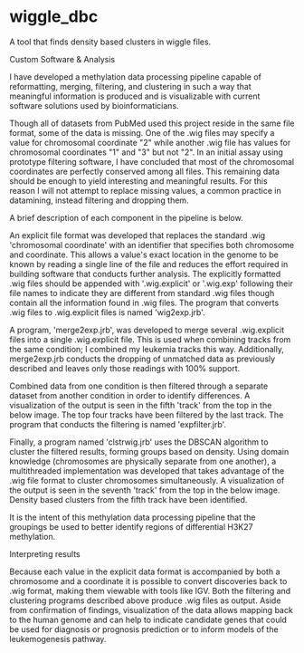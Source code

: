 wiggle_dbc
==========

A tool that finds density based clusters in wiggle files.


Custom Software & Analysis

I have developed a methylation data processing pipeline capable of reformatting, merging, filtering, and clustering in such a way that meaningful information is produced and is visualizable with current software solutions used by bioinformaticians.

Though all of datasets from PubMed used this project reside in the same file format, some of the data is missing. One of the .wig files may specify a value for chromosomal coordinate "2" while another .wig file has values for chromosomal coordinates "1" and "3" but not "2". In an initial assay using prototype filtering software, I have concluded that most of the chromosomal coordinates are perfectly conserved among all files. This remaining data should be enough to yield interesting and meaningful results. For this reason I will not attempt to replace missing values, a common practice in datamining, instead filtering and dropping them.

A brief description of each component in the pipeline is below.

An explicit file format was developed that replaces the standard .wig 'chromosomal coordinate' with an identifier that specifies both chromosome and coordinate. This allows a value's exact location in the genome to be known by reading a single line of the file and reduces the effort required in building software that conducts further analysis. The explicitly formatted .wig files should be appended with '.wig.explicit' or '.wig.exp' following their file names to indicate they are different from standard .wig files though contain all the information found in .wig files. The program that converts .wig files to .wig.explicit files is named 'wig2exp.jrb'.

A program, 'merge2exp.jrb', was developed to merge several .wig.explicit files into a single .wig.explicit file. This is used when combining tracks from the same condition; I combined my leukemia tracks this way. Additionally, merge2exp.jrb conducts the dropping of unmatched data as previously described and leaves only those readings with 100% support.

Combined data from one condition is then filtered through a separate dataset from another condition in order to identify differences. A visualization of the output is seen in the fifth 'track' from the top in the below image. The top four tracks have been filtered by the last track. The program that conducts the filtering is named 'expfilter.jrb'.

Finally, a program named 'clstrwig.jrb' uses the DBSCAN algorithm to cluster the filtered results, forming groups based on density. Using domain knowledge (chromosomes are physically separate from one another), a multithreaded implementation was developed that takes advantage of the .wig file format to cluster chromosomes simultaneously. A visualization of the output is seen in the seventh 'track' from the top in the below image. Density based clusters from the fifth track have been identified.

It is the intent of this methylation data processing pipeline that the groupings be used to better identify regions of differential H3K27 methylation.

Interpreting results

Because each value in the explicit data format is accompanied by both a chromosome and a coordinate it is possible to convert discoveries back to .wig format, making them viewable with tools like IGV. Both the filtering and clustering programs described above produce .wig files as output. Aside from confirmation of findings, visualization of the data allows mapping back to the human genome and can help to indicate candidate genes that could be used for diagnosis or prognosis prediction or to inform models of the leukemogenesis pathway.


